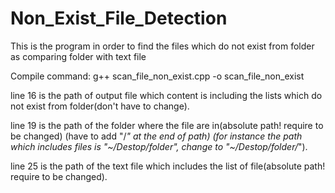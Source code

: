 # Non_Exist_File_Detection
This is the program in order to find the files which do not exist from folder as comparing folder with text file 

Compile command:
g++ scan_file_non_exist.cpp -o scan_file_non_exist

line 16 
is the path of output file which content is including the lists which do not exist from folder(don't have to change).

line 19 
is the path of the folder where the file are in(absolute path! require to be changed)
(have to add "/*" at the end of path)
(for instance the path which includes files is "~/Destop/folder", change to "~/Destop/folder/*").

line 25 
is the path of the text file which includes the list of file(absolute path! require to be changed).
